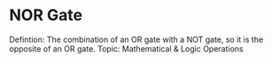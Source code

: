 # NOR Gate

Defintion: The combination of an OR gate with a NOT gate, so it is the opposite of an OR gate. 
Topic: Mathematical & Logic Operations